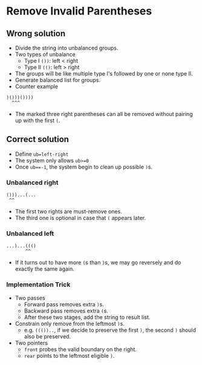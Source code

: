 # Remove Invalid Parentheses

## Wrong solution

* Divide the string into unbalanced groups.
* Two types of unbalance
  * Type I `())`: left < right
  * Type II `(()`: left > right
* The groups will be like multiple type I's followed by one or none type II.
* Generate balanced list for groups.
* Counter example

```
)()))())))
  ^^^
```

* The marked three right parentheses can all be removed without pairing up with the first `(`.

## Correct solution

* Define `ub=left-right`
* The system only allows `ub>=0`
* Once `ub==-1`, the system begin to clean up possible `)`s.

### Unbalanced right

```
()))...(...
 ^^
```

* The first two rights are must-remove ones.
* The third one is optional in case that `(` appears later.

### Unbalanced left

```
...)...((()
       ^^
```

* If it turns out to have more `(`s than `)`s,
  we may go reversely and do exactly the same again.

### Implementation Trick

* Two passes
  * Forward pass removes extra `)`s.
  * Backward pass removes extra `(`s.
  * After these two stages, add the string to result list.
* Constrain only remove from the leftmost `)`s.
  * e.g. `((())..`, if we decide to preserve the first `)`,
    the second `)` should also be preserved.
* Two pointers
  * `front` probes the valid boundary on the right.
  * `rear` points to the leftmost eligible `)`.
